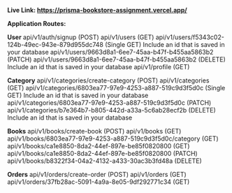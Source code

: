 **Live Link: https://prisma-bookstore-assignment.vercel.app/**

**Application Routes:**

**User**
api/v1/auth/signup (POST)
api/v1/users (GET)
api/v1/users/f5343c02-124b-49ec-943e-879d955dc748 (Single GET) Include an id that is saved in your database
api/v1/users/9663d8a1-6ee7-45aa-b47f-b455aa5863b2 (PATCH)
api/v1/users/9663d8a1-6ee7-45aa-b47f-b455aa5863b2 (DELETE) Include an id that is saved in your database
api/v1/profile (GET)

**Category**
api/v1/categories/create-category (POST)
api/v1/categories (GET)
api/v1/categories/6803ea77-97e9-4253-a887-519c9d3f5d0c (Single GET) Include an id that is saved in your database
api/v1/categories/6803ea77-97e9-4253-a887-519c9d3f5d0c (PATCH)
api/v1/categories/b7e364b7-b805-442d-a33a-5c6ab28ecf2b (DELETE) Include an id that is saved in your database

**Books**
api/v1/books/create-book (POST)
api/v1/books (GET)
api/v1/books/6803ea77-97e9-4253-a887-519c9d3f5d0c/category (GET)
api/v1/books/ca1e8850-8da2-44ef-897e-be85f0820800 (GET)
api/v1/books/ca1e8850-8da2-44ef-897e-be85f0820800 (PATCH)
api/v1/books/b8322f34-04a2-4132-a433-30ac3b3fd48a (DELETE)

**Orders**
api/v1/orders/create-order (POST)
api/v1/orders (GET)
api/v1/orders/37fb28ac-5091-4a9a-8e05-9df292771c34 (GET)
